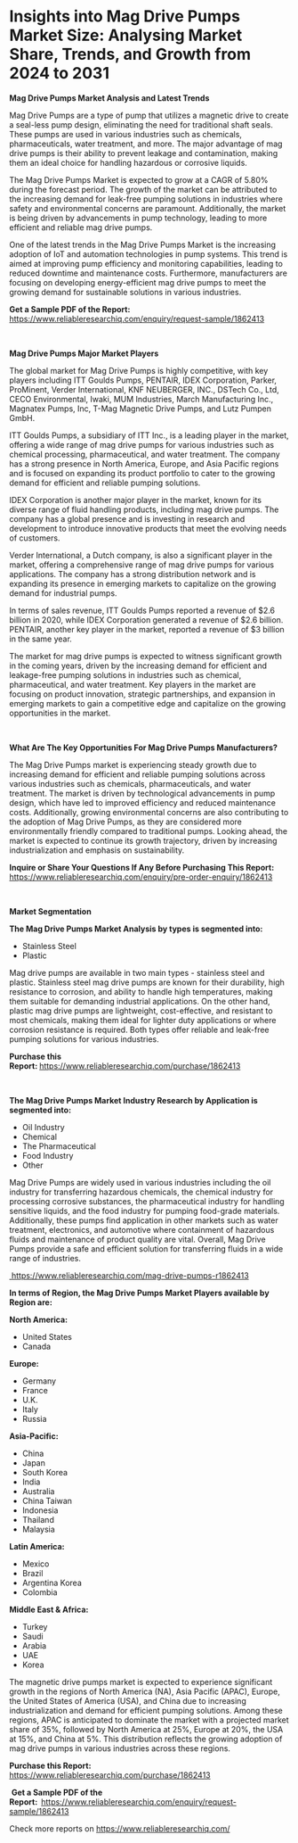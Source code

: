 <p><h1>Insights into Mag Drive Pumps Market Size: Analysing Market Share, Trends, and Growth from 2024 to 2031</h1></p><p><strong>Mag Drive Pumps Market Analysis and Latest Trends</strong></p>
<p><p>Mag Drive Pumps are a type of pump that utilizes a magnetic drive to create a seal-less pump design, eliminating the need for traditional shaft seals. These pumps are used in various industries such as chemicals, pharmaceuticals, water treatment, and more. The major advantage of mag drive pumps is their ability to prevent leakage and contamination, making them an ideal choice for handling hazardous or corrosive liquids.</p><p>The Mag Drive Pumps Market is expected to grow at a CAGR of 5.80% during the forecast period. The growth of the market can be attributed to the increasing demand for leak-free pumping solutions in industries where safety and environmental concerns are paramount. Additionally, the market is being driven by advancements in pump technology, leading to more efficient and reliable mag drive pumps.</p><p>One of the latest trends in the Mag Drive Pumps Market is the increasing adoption of IoT and automation technologies in pump systems. This trend is aimed at improving pump efficiency and monitoring capabilities, leading to reduced downtime and maintenance costs. Furthermore, manufacturers are focusing on developing energy-efficient mag drive pumps to meet the growing demand for sustainable solutions in various industries.</p></p>
<p><strong>Get a Sample PDF of the Report:&nbsp;</strong> <a href="https://www.reliableresearchiq.com/enquiry/request-sample/1862413">https://www.reliableresearchiq.com/enquiry/request-sample/1862413</a></p>
<p>&nbsp;</p>
<p><strong>Mag Drive Pumps Major Market Players</strong></p>
<p><p>The global market for Mag Drive Pumps is highly competitive, with key players including ITT Goulds Pumps, PENTAIR, IDEX Corporation, Parker, ProMinent, Verder International, KNF NEUBERGER, INC., DSTech Co., Ltd, CECO Environmental, Iwaki, MUM Industries, March Manufacturing Inc., Magnatex Pumps, Inc, T-Mag Magnetic Drive Pumps, and Lutz Pumpen GmbH.</p><p>ITT Goulds Pumps, a subsidiary of ITT Inc., is a leading player in the market, offering a wide range of mag drive pumps for various industries such as chemical processing, pharmaceutical, and water treatment. The company has a strong presence in North America, Europe, and Asia Pacific regions and is focused on expanding its product portfolio to cater to the growing demand for efficient and reliable pumping solutions.</p><p>IDEX Corporation is another major player in the market, known for its diverse range of fluid handling products, including mag drive pumps. The company has a global presence and is investing in research and development to introduce innovative products that meet the evolving needs of customers.</p><p>Verder International, a Dutch company, is also a significant player in the market, offering a comprehensive range of mag drive pumps for various applications. The company has a strong distribution network and is expanding its presence in emerging markets to capitalize on the growing demand for industrial pumps.</p><p>In terms of sales revenue, ITT Goulds Pumps reported a revenue of $2.6 billion in 2020, while IDEX Corporation generated a revenue of $2.6 billion. PENTAIR, another key player in the market, reported a revenue of $3 billion in the same year.</p><p>The market for mag drive pumps is expected to witness significant growth in the coming years, driven by the increasing demand for efficient and leakage-free pumping solutions in industries such as chemical, pharmaceutical, and water treatment. Key players in the market are focusing on product innovation, strategic partnerships, and expansion in emerging markets to gain a competitive edge and capitalize on the growing opportunities in the market.</p></p>
<p>&nbsp;</p>
<p><strong>What Are The Key Opportunities For Mag Drive Pumps Manufacturers?</strong></p>
<p><p>The Mag Drive Pumps market is experiencing steady growth due to increasing demand for efficient and reliable pumping solutions across various industries such as chemicals, pharmaceuticals, and water treatment. The market is driven by technological advancements in pump design, which have led to improved efficiency and reduced maintenance costs. Additionally, growing environmental concerns are also contributing to the adoption of Mag Drive Pumps, as they are considered more environmentally friendly compared to traditional pumps. Looking ahead, the market is expected to continue its growth trajectory, driven by increasing industrialization and emphasis on sustainability.</p></p>
<p><strong>Inquire or Share Your Questions If Any Before Purchasing This Report:</strong> <a href="https://www.reliableresearchiq.com/enquiry/pre-order-enquiry/1862413">https://www.reliableresearchiq.com/enquiry/pre-order-enquiry/1862413</a></p>
<p>&nbsp;</p>
<p><strong>Market Segmentation</strong></p>
<p><strong>The Mag Drive Pumps Market Analysis by types is segmented into:</strong></p>
<p><ul><li>Stainless Steel</li><li>Plastic</li></ul></p>
<p><p>Mag drive pumps are available in two main types - stainless steel and plastic. Stainless steel mag drive pumps are known for their durability, high resistance to corrosion, and ability to handle high temperatures, making them suitable for demanding industrial applications. On the other hand, plastic mag drive pumps are lightweight, cost-effective, and resistant to most chemicals, making them ideal for lighter duty applications or where corrosion resistance is required. Both types offer reliable and leak-free pumping solutions for various industries.</p></p>
<p><strong>Purchase this Report:&nbsp;</strong><a href="https://www.reliableresearchiq.com/purchase/1862413">https://www.reliableresearchiq.com/purchase/1862413</a></p>
<p>&nbsp;</p>
<p><strong>The Mag Drive Pumps Market Industry Research by Application is segmented into:</strong></p>
<p><ul><li>Oil Industry</li><li>Chemical</li><li>The Pharmaceutical</li><li>Food Industry</li><li>Other</li></ul></p>
<p><p>Mag Drive Pumps are widely used in various industries including the oil industry for transferring hazardous chemicals, the chemical industry for processing corrosive substances, the pharmaceutical industry for handling sensitive liquids, and the food industry for pumping food-grade materials. Additionally, these pumps find application in other markets such as water treatment, electronics, and automotive where containment of hazardous fluids and maintenance of product quality are vital. Overall, Mag Drive Pumps provide a safe and efficient solution for transferring fluids in a wide range of industries.</p></p>
<p><a href="https://www.reliableresearchiq.com/mag-drive-pumps-r1862413">&nbsp;https://www.reliableresearchiq.com/mag-drive-pumps-r1862413</a></p>
<p><strong>In terms of Region, the Mag Drive Pumps Market Players available by Region are:</strong></p>
<p>
    <p> <strong> North America: </strong>
        <ul>
            <li>United States</li>
            <li>Canada</li>
        </ul>
        </p> 
    <p> <strong> Europe: </strong>
        <ul>
            <li>Germany</li>
            <li>France</li>
            <li>U.K.</li>
            <li>Italy</li>
            <li>Russia</li>
        </ul>
        </p> 
    <p> <strong> Asia-Pacific: </strong>
        <ul>
            <li>China</li>
            <li>Japan</li>
            <li>South Korea</li>
            <li>India</li>
            <li>Australia</li>
            <li>China Taiwan</li>
            <li>Indonesia</li>
            <li>Thailand</li>
            <li>Malaysia</li>
        </ul>
        </p> 
    <p> <strong> Latin America: </strong>
        <ul>
            <li>Mexico</li>
            <li>Brazil</li>
            <li>Argentina Korea</li>
            <li>Colombia</li>
        </ul>
        </p> 
    <p> <strong> Middle East & Africa: </strong>
        <ul>
            <li>Turkey</li>
            <li>Saudi</li>
            <li>Arabia</li>
            <li>UAE</li>
            <li>Korea</li>
        </ul>
    </p>
    </p>
<p><p>The magnetic drive pumps market is expected to experience significant growth in the regions of North America (NA), Asia Pacific (APAC), Europe, the United States of America (USA), and China due to increasing industrialization and demand for efficient pumping solutions. Among these regions, APAC is anticipated to dominate the market with a projected market share of 35%, followed by North America at 25%, Europe at 20%, the USA at 15%, and China at 5%. This distribution reflects the growing adoption of mag drive pumps in various industries across these regions.</p></p>
<p><strong>Purchase this Report: </strong><a href="https://www.reliableresearchiq.com/purchase/1862413">https://www.reliableresearchiq.com/purchase/1862413</a></p>
<p>&nbsp;<strong>Get a Sample PDF of the Report:&nbsp;&nbsp;</strong><a href="https://www.reliableresearchiq.com/enquiry/request-sample/1862413">https://www.reliableresearchiq.com/enquiry/request-sample/1862413</a></p>
<p><strong></strong></p>
<p>Check more reports on <a href="https://www.reliableresearchiq.com/">https://www.reliableresearchiq.com/</a></p>